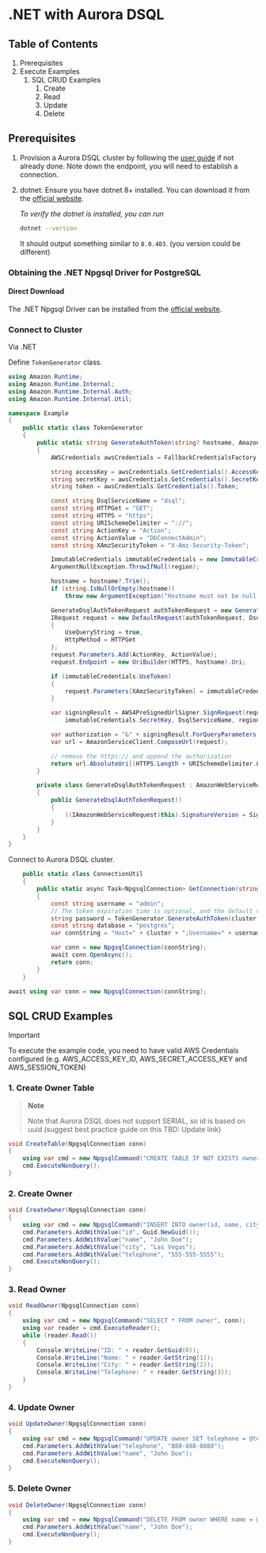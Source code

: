 # .NET with Aurora DSQL

## Table of Contents

1. Prerequisites
2. Execute Examples
   1. SQL CRUD Examples
      1. Create
      2. Read
      3. Update
      4. Delete

## Prerequisites

1. Provision a Aurora DSQL cluster by following the [user guide](TBD) if not already done.
   Note down the endpoint, you will need to establish a connection.

2. dotnet: Ensure you have dotnet 8+ installed. You can download it from the [official website](https://learn.microsoft.com/en-us/dotnet/core/install/).

   _To verify the dotnet is installed, you can run_
   ```bash
   dotnet --version
   ```

   It should output something similar to `8.0.403`. (you version could be different)

### Obtaining the .NET Npgsql Driver for PostgreSQL

#### Direct Download
The .NET Npgsql Driver can be installed from the [official website](https://www.nuget.org/packages/Npgsql/8.0.5).

### Connect to Cluster

Via .NET

Define `TokenGenerator` class.
```csharp
using Amazon.Runtime;
using Amazon.Runtime.Internal;
using Amazon.Runtime.Internal.Auth;
using Amazon.Runtime.Internal.Util;

namespace Example
{
    public static class TokenGenerator
    {
        public static string GenerateAuthToken(string? hostname, Amazon.RegionEndpoint region)
        {
            AWSCredentials awsCredentials = FallbackCredentialsFactory.GetCredentials();

            string accessKey = awsCredentials.GetCredentials().AccessKey;
            string secretKey = awsCredentials.GetCredentials().SecretKey;
            string token = awsCredentials.GetCredentials().Token;

            const string DsqlServiceName = "dsql";
            const string HTTPGet = "GET";
            const string HTTPS = "https";
            const string URISchemeDelimiter = "://";
            const string ActionKey = "Action";
            const string ActionValue = "DbConnectAdmin";
            const string XAmzSecurityToken = "X-Amz-Security-Token";

            ImmutableCredentials immutableCredentials = new ImmutableCredentials(accessKey, secretKey, token) ?? throw new ArgumentNullException("immutableCredentials");
            ArgumentNullException.ThrowIfNull(region);

            hostname = hostname?.Trim();
            if (string.IsNullOrEmpty(hostname))
                throw new ArgumentException("Hostname must not be null or empty.");

            GenerateDsqlAuthTokenRequest authTokenRequest = new GenerateDsqlAuthTokenRequest();
            IRequest request = new DefaultRequest(authTokenRequest, DsqlServiceName)
            {
                UseQueryString = true,
                HttpMethod = HTTPGet
            };
            request.Parameters.Add(ActionKey, ActionValue);
            request.Endpoint = new UriBuilder(HTTPS, hostname).Uri;

            if (immutableCredentials.UseToken)
            {
                request.Parameters[XAmzSecurityToken] = immutableCredentials.Token;
            }

            var signingResult = AWS4PreSignedUrlSigner.SignRequest(request, null, new RequestMetrics(), immutableCredentials.AccessKey,
                immutableCredentials.SecretKey, DsqlServiceName, region.SystemName);

            var authorization = "&" + signingResult.ForQueryParameters;
            var url = AmazonServiceClient.ComposeUrl(request);

            // remove the https:// and append the authorization
            return url.AbsoluteUri[(HTTPS.Length + URISchemeDelimiter.Length)..] + authorization;
        }

        private class GenerateDsqlAuthTokenRequest : AmazonWebServiceRequest
        {
            public GenerateDsqlAuthTokenRequest()
            {
                ((IAmazonWebServiceRequest)this).SignatureVersion = SignatureVersion.SigV4;
            }
        }
    }
}
```

Connect to Aurora DSQL cluster.

```csharp
    public static class ConnectionUtil
    {
        public static async Task<NpgsqlConnection> GetConnection(string cluster, RegionEndpoint region)
        {
            const string username = "admin";
            // The token expiration time is optional, and the default value 900 seconds
            string password = TokenGenerator.GenerateAuthToken(cluster, region);
            const string database = "postgres";
            var connString = "Host=" + cluster + ";Username=" + username + ";Password=" + password + ";Database=" + database + ";Port=" + 5432 + ";SSLMode=Require;";

            var conn = new NpgsqlConnection(connString);
            await conn.OpenAsync();
            return conn;
        }
    }

await using var conn = new NpgsqlConnection(connString);
```

## SQL CRUD Examples

> [!Important]
>
> To execute the example code, you need to have valid AWS Credentials configured (e.g. AWS_ACCESS_KEY_ID, AWS_SECRET_ACCESS_KEY and AWS_SESSION_TOKEN)

### 1. Create Owner Table

> **Note**
>
> Note that Aurora DSQL does not support SERIAL, so id is based on uuid (suggest best practice guide on this TBD: Update link)

```csharp
void CreateTable(NpgsqlConnection conn) 
{
    using var cmd = new NpgsqlCommand("CREATE TABLE IF NOT EXISTS owner (id UUID PRIMARY KEY, name VARCHAR(30) NOT NULL, city VARCHAR(80) NOT NULL, telephone VARCHAR(20))", conn);
    cmd.ExecuteNonQuery();
}
```

### 2. Create Owner

```csharp
void CreateOwner(NpgsqlConnection conn)
{
    using var cmd = new NpgsqlCommand("INSERT INTO owner(id, name, city, telephone) VALUES(@id, @name, @city, @telephone)", conn);
    cmd.Parameters.AddWithValue("id", Guid.NewGuid());
    cmd.Parameters.AddWithValue("name", "John Doe");
    cmd.Parameters.AddWithValue("city", "Las Vegas");
    cmd.Parameters.AddWithValue("telephone", "555-555-5555");
    cmd.ExecuteNonQuery();
}
```

### 3. Read Owner
``` csharp
void ReadOwner(NpgsqlConnection conn)
{
    using var cmd = new NpgsqlCommand("SELECT * FROM owner", conn);
    using var reader = cmd.ExecuteReader();
    while (reader.Read())
    {
        Console.WriteLine("ID: " + reader.GetGuid(0));
        Console.WriteLine("Name: " + reader.GetString(1));
        Console.WriteLine("City: " + reader.GetString(2));
        Console.WriteLine("Telephone: " + reader.GetString(3));
    }
}
```

### 4. Update Owner

```csharp
void UpdateOwner(NpgsqlConnection conn)
{
    using var cmd = new NpgsqlCommand("UPDATE owner SET telephone = @telephone WHERE name = @name", conn);
    cmd.Parameters.AddWithValue("telephone", "888-888-8888");
    cmd.Parameters.AddWithValue("name", "John Doe");
    cmd.ExecuteNonQuery();
}
```

### 5. Delete Owner

```csharp
void DeleteOwner(NpgsqlConnection conn)
{
    using var cmd = new NpgsqlCommand("DELETE FROM owner WHERE name = @name", conn);
    cmd.Parameters.AddWithValue("name", "John Doe");
    cmd.ExecuteNonQuery();
}
```
